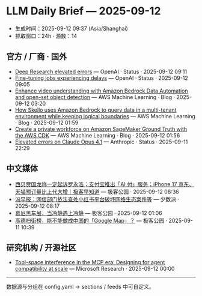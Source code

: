 # LLM Daily Brief — 2025-09-12

- 生成时间：2025-09-12 09:37 (Asia/Shanghai)
- 抓取窗口：24h · 源数：14


## 官方 / 厂商 · 国外

- [Deep Research elevated errors](https://status.openai.com//incidents/01K4XMX0K2K6D7T55MYST55TES) — OpenAI · Status · 2025-09-12 09:11
- [Fine-tuning jobs experiencing delays](https://status.openai.com//incidents/01K4WZAKMB5QP8NVK3A1QWZ1ZY) — OpenAI · Status · 2025-09-12 09:05
- [Enhance video understanding with Amazon Bedrock Data Automation and open-set object detection](https://aws.amazon.com/blogs/machine-learning/enhance-video-understanding-with-amazon-bedrock-data-automation-and-open-set-object-detection/) — AWS Machine Learning · Blog · 2025-09-12 03:20
- [How Skello uses Amazon Bedrock to query data in a multi-tenant environment while keeping logical boundaries](https://aws.amazon.com/blogs/machine-learning/how-skello-uses-amazon-bedrock-to-query-data-in-a-multi-tenant-environment-while-keeping-logical-boundaries/) — AWS Machine Learning · Blog · 2025-09-12 01:59
- [Create a private workforce on Amazon SageMaker Ground Truth with the AWS CDK](https://aws.amazon.com/blogs/machine-learning/create-a-private-workforce-on-amazon-sagemaker-ground-truth-with-the-aws-cdk/) — AWS Machine Learning · Blog · 2025-09-12 01:56
- [Elevated errors on Claude Opus 4.1](https://status.anthropic.com/incidents/rl26g50jxn63) — Anthropic · Status · 2025-09-11 22:29


## 中文媒体

- [西贝贾国龙称一定起诉罗永浩；支付宝推出「AI 付」服务；iPhone 17 京东、天猫预订量比上代大增｜极客早知道](http://www.geekpark.net/news/353832) — 极客公园 · 2025-09-12 08:36
- [派早报：网信部门依法查处小红书平台破坏网络生态案件等](https://sspai.com/post/102454) — 少数派 · 2025-09-12 08:17
- [慕尼黑车展，当冷静遇上冷静](http://www.geekpark.net/news/353750) — 极客公园 · 2025-09-12 01:06
- [高德扫街榜，能不能做成中国的「Google Map」？](http://www.geekpark.net/news/353805) — 极客公园 · 2025-09-11 10:39


## 研究机构 / 开源社区

- [Tool-space interference in the MCP era: Designing for agent compatibility at scale](https://www.microsoft.com/en-us/research/blog/tool-space-interference-in-the-mcp-era-designing-for-agent-compatibility-at-scale/) — Microsoft Research · 2025-09-12 00:00

---
数据源与分组在 config.yaml → sections / feeds 中可自定义。